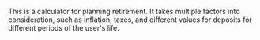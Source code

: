This is a calculator for planning retirement. It takes multiple factors into consideration, such as inflation, taxes, and different values for deposits for different periods of the user's life.
